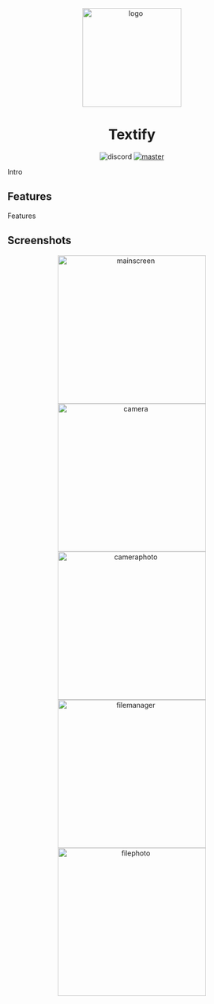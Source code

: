 <div align="center">
  <picture>
    <source height="200px" srcset="https://raw.githubusercontent.com/mbednarek98/Textify/master/assets/logo.jpg">
    <img alt="logo" height="200px" srcset="https://raw.githubusercontent.com/mbednarek98/FiFood/master/assets/logo.jpg">
  </picture>
</div>

<div align="center">
<h1>Textify</h1>
</div>

<div align="center">

![discord](https://dcbadge.vercel.app/api/shield/247463720337276929?style=flat) [![master](https://img.shields.io/badge/Documentation-5166f7)](https://docs.google.com/document/d/1TRKvozL6reIkKx1XJzCLjtZhmex7OQuZ4LPBstEmSKc/edit?usp=sharing)

</div>

Intro

## Features
Features
## Screenshots
<div align = "center">
  <picture>
    <source  height="300px" srcset="https://raw.githubusercontent.com/mbednarek98/Textify/master/assets/mainscreen.jpg">
    <img alt="mainscreen" height="300px" srcset="https://raw.githubusercontent.com/mbednarek98/Textify/master/assets/mainscreen.jpg">
  </picture>
  <picture>
    <source  height="300px" srcset="https://raw.githubusercontent.com/mbednarek98/Textify/master/assets/camera.jpg">
    <img alt="camera" height="300px" srcset="https://raw.githubusercontent.com/mbednarek98/Textify/master/assets/camera.jpg">
  </picture>
  <picture>
    <source  height="300px" srcset="https://raw.githubusercontent.com/mbednarek98/Textify/master/assets/cameraphoto.jpg">
    <img alt="cameraphoto" height="300px" srcset="https://raw.githubusercontent.com/mbednarek98/Textify/master/assets/cameraphoto.jpg">
  </picture>
  <picture>
    <source  height="300px" srcset="https://raw.githubusercontent.com/mbednarek98/Textify/master/assets/filemanager.jpg">
    <img alt="filemanager" height="300px" srcset="https://raw.githubusercontent.com/mbednarek98/Textify/master/assets/filemanager.jpg">
  </picture>
    <picture>
    <source  height="300px" srcset="https://raw.githubusercontent.com/mbednarek98/Textify/master/assets/filephoto.jpg">
    <img alt="filephoto" height="300px" srcset="https://raw.githubusercontent.com/mbednarek98/Textify/master/assets/filephoto.jpg">
  </picture>
  
</div>


